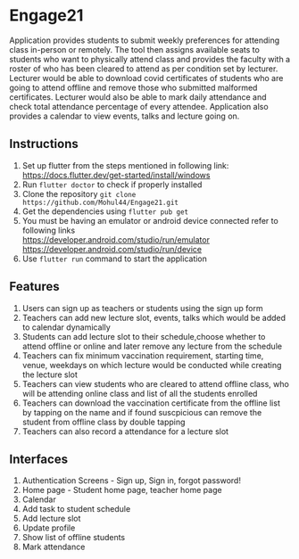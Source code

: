 # Engage21
Application provides students to submit weekly preferences for attending class in-person or remotely. The tool then assigns available seats to students who want to physically attend class and provides the faculty with a roster of who has been cleared to attend as per condition set by lecturer. Lecturer would be able to download covid certificates of students who are going to attend offline and remove those who submitted malformed certificates. Lecturer would also be able to mark daily attendance and check total attendance percentage of every attendee. Application also provides a calendar to view events, talks and lecture going on.

## Instructions
1. Set up flutter from the steps mentioned in following link:
https://docs.flutter.dev/get-started/install/windows 
2. Run `flutter doctor` to check if properly installed
3. Clone the repository `git clone https://github.com/Mohul44/Engage21.git`
4. Get the dependencies using `flutter pub get`
5. You must be having an emulator or android device connected refer to following links
    <br /> https://developer.android.com/studio/run/emulator
    <br /> https://developer.android.com/studio/run/device 
6. Use `flutter run` command to start the application


## Features 
1. Users can sign up as teachers or students using the sign up form
2. Teachers can add new lecture slot, events, talks which would be added to calendar dynamically
3. Students can add lecture slot to their schedule,choose whether to attend offline or online and later remove any lecture from the schedule
4. Teachers can fix minimum vaccination requirement, starting time, venue, weekdays on which lecture would be conducted while creating the lecture slot
5. Teachers can view students who are cleared to attend offline class, who will be attending online class and list of all the students enrolled
6. Teachers can download the vaccination certificate from the offline list by tapping on the name and if found suscpicious can remove the student from offline class by double tapping
7. Teachers can also record a attendance for a lecture slot



## Interfaces
  1. Authentication Screens - Sign up, Sign in, forgot password!
  2. Home page - Student home page, teacher home page
  3. Calendar
  4. Add task to student schedule
  5. Add lecture slot
  6. Update profile
  7. Show list of offline students
  8. Mark attendance
